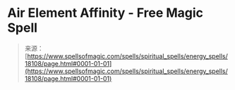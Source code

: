 <!--yml
category: 未分类
date: 2024-06-12 18:59:31
-->

# Air Element Affinity - Free Magic Spell

> 来源：[https://www.spellsofmagic.com/spells/spiritual_spells/energy_spells/18108/page.html#0001-01-01](https://www.spellsofmagic.com/spells/spiritual_spells/energy_spells/18108/page.html#0001-01-01)